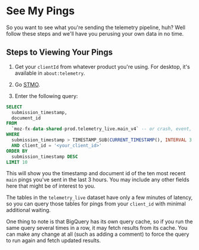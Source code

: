 # See My Pings

So you want to see what you're sending the telemetry pipeline, huh?
Well follow these steps and we'll have you perusing your own data in no time.

## Steps to Viewing Your Pings

1. Get your `clientId` from whatever product you're using. For desktop, it's available in `about:telemetry`.

2. Go [STMO](https://sql.telemetry.mozilla.org).

3. Enter the following query:

```sql
SELECT
  submission_timestamp,
  document_id
FROM
  `moz-fx-data-shared-prod.telemetry_live.main_v4` -- or crash, event, core, etc
WHERE
  submission_timestamp > TIMESTAMP_SUB(CURRENT_TIMESTAMP(), INTERVAL 3 HOUR)
  AND client_id = '<your_client_id>'
ORDER BY
  submission_timestamp DESC
LIMIT 10
```

This will show you the timestamp and document id of the ten most recent
`main` pings you've sent in the last 3 hours.
You may include any other fields here that might be of interest to you.

The tables in the `telemetry_live` dataset have only a few minutes of
latency, so you can query those tables for pings from your `client_id`
with minimal additional waiting.

One thing to note is that BigQuery has its own query cache, so if you
run the same query several times in a row, it may fetch results from
its cache. You can make any change at all (such as adding a comment)
to force the query to run again and fetch updated results.
